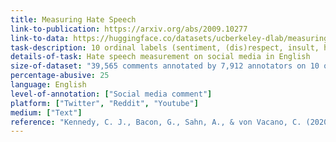 ```yaml
---
title: Measuring Hate Speech
link-to-publication: https://arxiv.org/abs/2009.10277
link-to-data: https://huggingface.co/datasets/ucberkeley-dlab/measuring-hate-speech
task-description: 10 ordinal labels (sentiment, (dis)respect, insult, humiliation, inferior status, violence, dehumanization, genocide, attack/defense, hate speech), which are debiased and aggregated into a continuous hate speech severity score (hate_speech_score) that includes a region for counterspeech & supportive speeech. Includes 8 target identity groups (race/ethnicity, religion, national origin/citizenship, gender, sexual orientation, age, disability, political ideology) and 42 identity subgroups.
details-of-task: Hate speech measurement on social media in English
size-of-dataset: "39,565 comments annotated by 7,912 annotators on 10 ordinal labels, for 1,355,560 total labels."
percentage-abusive: 25
language: English
level-of-annotation: ["Social media comment"]
platform: ["Twitter", "Reddit", "Youtube"]
medium: ["Text"]
reference: "Kennedy, C. J., Bacon, G., Sahn, A., & von Vacano, C. (2020). Constructing interval variables via faceted Rasch measurement and multitask deep learning: a hate speech application. arXiv preprint arXiv:2009.10277."
---
```

